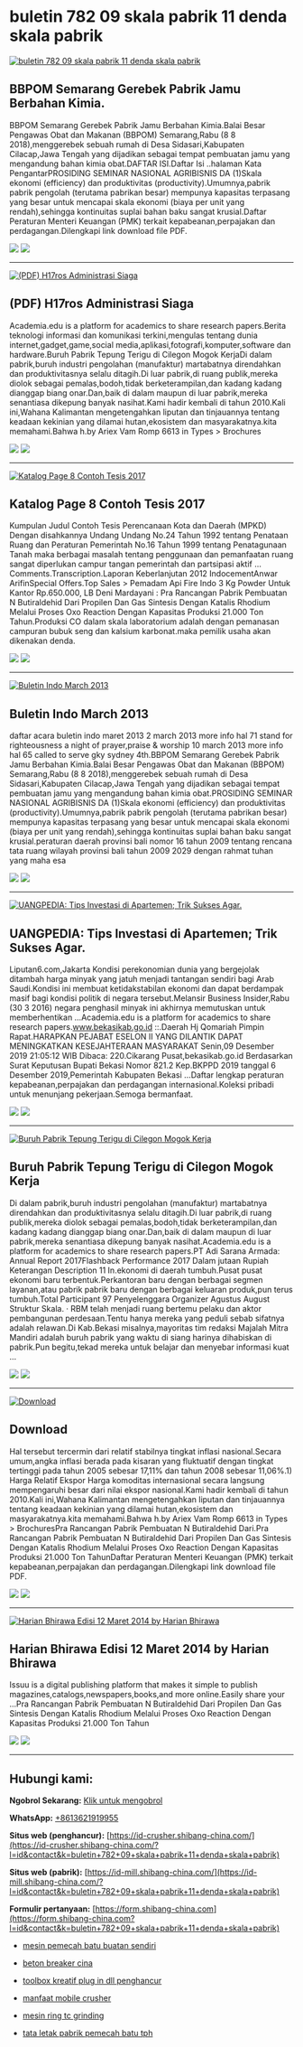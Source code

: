 # buletin 782 09 skala pabrik 11 denda skala pabrik

<a href="https://swt.shibang-china.com/?l=id&img&k=buletin+782+09+skala+pabrik+11+denda+skala+pabrik" target="_blank">![buletin 782 09 skala pabrik 11 denda skala pabrik](http://static.shibang-china.com/all-800x300/1282.jpg)</a>

## BBPOM Semarang Gerebek Pabrik Jamu Berbahan Kimia.
BBPOM Semarang Gerebek Pabrik Jamu Berbahan Kimia.Balai Besar Pengawas Obat dan Makanan (BBPOM) Semarang,Rabu (8 8 2018),menggerebek sebuah rumah di Desa Sidasari,Kabupaten Cilacap,Jawa Tengah yang dijadikan sebagai tempat pembuatan jamu yang mengandung bahan kimia obat.DAFTAR ISI.Daftar Isi ..halaman Kata PengantarPROSIDING SEMINAR NASIONAL AGRIBISNIS DA (1)Skala ekonomi (efficiency) dan produktivitas (productivity).Umumnya,pabrik pabrik pengolah (terutama pabrikan besar) mempunya kapasitas terpasang yang besar untuk mencapai skala ekonomi (biaya per unit yang rendah),sehingga kontinuitas suplai bahan baku sangat krusial.Daftar Peraturan Menteri Keuangan (PMK) terkait kepabeanan,perpajakan dan perdagangan.Dilengkapi link download file PDF.


<a href="https://whatsapp.shibangsoft.com/WhatsApp.php" target="_blank" title="WhatsApp">![](http://static.shibang-china.com/icon/whatsapp.png)</a> <a href="https://swt.shibang-china.com/?l=id&icon&k=buletin+782+09+skala+pabrik+11+denda+skala+pabrik" target="_blank">![](http://static.shibang-china.com/icon/chat-id.png)</a>

---

<a href="https://swt.shibang-china.com/?l=id&img&k=buletin+782+09+skala+pabrik+11+denda+skala+pabrik" target="_blank">![(PDF) H17ros Administrasi Siaga](http://static.shibang-china.com/all-800x300/1496.jpg)</a>

## (PDF) H17ros Administrasi Siaga
Academia.edu is a platform for academics to share research papers.Berita teknologi informasi dan komunikasi terkini,mengulas tentang dunia internet,gadget,game,social media,aplikasi,fotografi,komputer,software dan hardware.Buruh Pabrik Tepung Terigu di Cilegon Mogok KerjaDi dalam pabrik,buruh industri pengolahan (manufaktur) martabatnya direndahkan dan produktivitasnya selalu ditagih.Di luar pabrik,di ruang publik,mereka diolok sebagai pemalas,bodoh,tidak berketerampilan,dan kadang kadang dianggap biang onar.Dan,baik di dalam maupun di luar pabrik,mereka senantiasa dikepung banyak nasihat.Kami hadir kembali di tahun 2010.Kali ini,Wahana Kalimantan mengetengahkan liputan dan tinjauannya tentang keadaan kekinian yang dilamai hutan,ekosistem dan masyarakatnya.kita memahami.Bahwa h.by Ariex Vam Romp 6613 in Types &gt; Brochures


<a href="https://whatsapp.shibangsoft.com/WhatsApp.php" target="_blank" title="WhatsApp">![](http://static.shibang-china.com/icon/whatsapp.png)</a> <a href="https://swt.shibang-china.com/?l=id&icon&k=buletin+782+09+skala+pabrik+11+denda+skala+pabrik" target="_blank">![](http://static.shibang-china.com/icon/chat-id.png)</a>

---

<a href="https://swt.shibang-china.com/?l=id&img&k=buletin+782+09+skala+pabrik+11+denda+skala+pabrik" target="_blank">![Katalog Page 8 Contoh Tesis 2017](http://static.shibang-china.com/all-800x300/491.jpg)</a>

## Katalog Page 8 Contoh Tesis 2017
Kumpulan Judul Contoh Tesis Perencanaan Kota dan Daerah (MPKD) Dengan disahkannya Undang Undang No.24 Tahun 1992 tentang Penataan Ruang dan Peraturan Pemerintah No.16 Tahun 1999 tentang Penatagunaan Tanah maka berbagai masalah tentang penggunaan dan pemanfaatan ruang sangat diperlukan campur tangan pemerintah dan partsipasi aktif …Comments.Transcription.Laporan Keberlanjutan 2012 IndocementAnwar ArifinSpecial Offers.Top Sales &gt; Pemadam Api Fire Indo 3 Kg Powder Untuk Kantor Rp.650.000, LB Deni Mardayani : Pra Rancangan Pabrik Pembuatan N Butiraldehid Dari Propilen Dan Gas Sintesis Dengan Katalis Rhodium Melalui Proses Oxo Reaction Dengan Kapasitas Produksi 21.000 Ton Tahun.Produksi CO dalam skala laboratorium adalah dengan pemanasan campuran bubuk seng dan kalsium karbonat.maka pemilik usaha akan dikenakan denda.


<a href="https://whatsapp.shibangsoft.com/WhatsApp.php" target="_blank" title="WhatsApp">![](http://static.shibang-china.com/icon/whatsapp.png)</a> <a href="https://swt.shibang-china.com/?l=id&icon&k=buletin+782+09+skala+pabrik+11+denda+skala+pabrik" target="_blank">![](http://static.shibang-china.com/icon/chat-id.png)</a>

---

<a href="https://swt.shibang-china.com/?l=id&img&k=buletin+782+09+skala+pabrik+11+denda+skala+pabrik" target="_blank">![Buletin Indo March 2013](http://static.shibang-china.com/all-800x300/714.jpg)</a>

## Buletin Indo March 2013
daftar acara buletin indo maret 2013 2 march 2013 more info hal 71 stand for righteousness a night of prayer,praise &amp; worship 10 march 2013 more info hal 65 called to serve gky sydney 4th.BBPOM Semarang Gerebek Pabrik Jamu Berbahan Kimia.Balai Besar Pengawas Obat dan Makanan (BBPOM) Semarang,Rabu (8 8 2018),menggerebek sebuah rumah di Desa Sidasari,Kabupaten Cilacap,Jawa Tengah yang dijadikan sebagai tempat pembuatan jamu yang mengandung bahan kimia obat.PROSIDING SEMINAR NASIONAL AGRIBISNIS DA (1)Skala ekonomi (efficiency) dan produktivitas (productivity).Umumnya,pabrik pabrik pengolah (terutama pabrikan besar) mempunya kapasitas terpasang yang besar untuk mencapai skala ekonomi (biaya per unit yang rendah),sehingga kontinuitas suplai bahan baku sangat krusial.peraturan daerah provinsi bali nomor 16 tahun 2009 tentang rencana tata ruang wilayah provinsi bali tahun 2009 2029 dengan rahmat tuhan yang maha esa


<a href="https://whatsapp.shibangsoft.com/WhatsApp.php" target="_blank" title="WhatsApp">![](http://static.shibang-china.com/icon/whatsapp.png)</a> <a href="https://swt.shibang-china.com/?l=id&icon&k=buletin+782+09+skala+pabrik+11+denda+skala+pabrik" target="_blank">![](http://static.shibang-china.com/icon/chat-id.png)</a>

---

<a href="https://swt.shibang-china.com/?l=id&img&k=buletin+782+09+skala+pabrik+11+denda+skala+pabrik" target="_blank">![UANGPEDIA: Tips Investasi di Apartemen; Trik Sukses Agar.](http://static.shibang-china.com/all-800x300/898.jpg)</a>

## UANGPEDIA: Tips Investasi di Apartemen; Trik Sukses Agar.
Liputan6.com,Jakarta Kondisi perekonomian dunia yang bergejolak ditambah harga minyak yang jatuh menjadi tantangan sendiri bagi Arab Saudi.Kondisi ini membuat ketidakstabilan ekonomi dan dapat berdampak masif bagi kondisi politik di negara tersebut.Melansir Business Insider,Rabu (30 3 2016) negara penghasil minyak ini akhirnya memutuskan untuk memberhentikan …Academia.edu is a platform for academics to share research papers.www.bekasikab.go.id ::.Daerah Hj Qomariah Pimpin Rapat.HARAPKAN PEJABAT ESELON II YANG DILANTIK DAPAT MENINGKATKAN KESEJAHTERAAN MASYARAKAT Senin,09 Desember 2019 21:05:12 WIB Dibaca: 220.Cikarang Pusat,bekasikab.go.id Berdasarkan Surat Keputusan Bupati Bekasi Nomor 821.2 Kep.BKPPD 2019 tanggal 6 Desember 2019,Pemerintah Kabupaten Bekasi …Daftar lengkap peraturan kepabeanan,perpajakan dan perdagangan internasional.Koleksi pribadi untuk menunjang pekerjaan.Semoga bermanfaat.


<a href="https://whatsapp.shibangsoft.com/WhatsApp.php" target="_blank" title="WhatsApp">![](http://static.shibang-china.com/icon/whatsapp.png)</a> <a href="https://swt.shibang-china.com/?l=id&icon&k=buletin+782+09+skala+pabrik+11+denda+skala+pabrik" target="_blank">![](http://static.shibang-china.com/icon/chat-id.png)</a>

---

<a href="https://swt.shibang-china.com/?l=id&img&k=buletin+782+09+skala+pabrik+11+denda+skala+pabrik" target="_blank">![Buruh Pabrik Tepung Terigu di Cilegon Mogok Kerja](http://static.shibang-china.com/all-800x300/1398.jpg)</a>

## Buruh Pabrik Tepung Terigu di Cilegon Mogok Kerja
Di dalam pabrik,buruh industri pengolahan (manufaktur) martabatnya direndahkan dan produktivitasnya selalu ditagih.Di luar pabrik,di ruang publik,mereka diolok sebagai pemalas,bodoh,tidak berketerampilan,dan kadang kadang dianggap biang onar.Dan,baik di dalam maupun di luar pabrik,mereka senantiasa dikepung banyak nasihat.Academia.edu is a platform for academics to share research papers.PT Adi Sarana Armada: Annual Report 2017Flashback Performance 2017 Dalam jutaan Rupiah Keterangan Description 11 In.ekonomi di daerah tumbuh.Pusat pusat ekonomi baru terbentuk.Perkantoran baru dengan berbagai segmen layanan,atau pabrik pabrik baru dengan berbagai keluaran produk,pun terus tumbuh.Total Participant 97 Penyelenggara Organizer Agustus August Struktur Skala.&nbsp;&#0183;&#32;RBM telah menjadi ruang bertemu pelaku dan aktor pembangunan perdesaan.Tentu hanya mereka yang peduli sebab sifatnya adalah relawan.Di Kab.Bekasi misalnya,mayoritas tim redaksi Majalah Mitra Mandiri adalah buruh pabrik yang waktu di siang harinya dihabiskan di pabrik.Pun begitu,tekad mereka untuk belajar dan menyebar informasi kuat …


<a href="https://whatsapp.shibangsoft.com/WhatsApp.php" target="_blank" title="WhatsApp">![](http://static.shibang-china.com/icon/whatsapp.png)</a> <a href="https://swt.shibang-china.com/?l=id&icon&k=buletin+782+09+skala+pabrik+11+denda+skala+pabrik" target="_blank">![](http://static.shibang-china.com/icon/chat-id.png)</a>

---

<a href="https://swt.shibang-china.com/?l=id&img&k=buletin+782+09+skala+pabrik+11+denda+skala+pabrik" target="_blank">![Download](http://static.shibang-china.com/all-800x300/1339.jpg)</a>

## Download
Hal tersebut tercermin dari relatif stabilnya tingkat inflasi nasional.Secara umum,angka inflasi berada pada kisaran yang fluktuatif dengan tingkat tertinggi pada tahun 2005 sebesar 17,11% dan tahun 2008 sebesar 11,06%.1) Harga Relatif Ekspor Harga komoditas internasional secara langsung mempengaruhi besar dari nilai ekspor nasional.Kami hadir kembali di tahun 2010.Kali ini,Wahana Kalimantan mengetengahkan liputan dan tinjauannya tentang keadaan kekinian yang dilamai hutan,ekosistem dan masyarakatnya.kita memahami.Bahwa h.by Ariex Vam Romp 6613 in Types &gt; BrochuresPra Rancangan Pabrik Pembuatan N Butiraldehid Dari.Pra Rancangan Pabrik Pembuatan N Butiraldehid Dari Propilen Dan Gas Sintesis Dengan Katalis Rhodium Melalui Proses Oxo Reaction Dengan Kapasitas Produksi 21.000 Ton TahunDaftar Peraturan Menteri Keuangan (PMK) terkait kepabeanan,perpajakan dan perdagangan.Dilengkapi link download file PDF.


<a href="https://whatsapp.shibangsoft.com/WhatsApp.php" target="_blank" title="WhatsApp">![](http://static.shibang-china.com/icon/whatsapp.png)</a> <a href="https://swt.shibang-china.com/?l=id&icon&k=buletin+782+09+skala+pabrik+11+denda+skala+pabrik" target="_blank">![](http://static.shibang-china.com/icon/chat-id.png)</a>

---

<a href="https://swt.shibang-china.com/?l=id&img&k=buletin+782+09+skala+pabrik+11+denda+skala+pabrik" target="_blank">![Harian Bhirawa Edisi 12 Maret 2014 by Harian Bhirawa](http://static.shibang-china.com/all-800x300/164.jpg)</a>

## Harian Bhirawa Edisi 12 Maret 2014 by Harian Bhirawa
Issuu is a digital publishing platform that makes it simple to publish magazines,catalogs,newspapers,books,and more online.Easily share your …Pra Rancangan Pabrik Pembuatan N Butiraldehid Dari Propilen Dan Gas Sintesis Dengan Katalis Rhodium Melalui Proses Oxo Reaction Dengan Kapasitas Produksi 21.000 Ton Tahun

<a href="https://whatsapp.shibangsoft.com/WhatsApp.php" target="_blank" title="WhatsApp">![](http://static.shibang-china.com/icon/whatsapp.png)</a> <a href="https://swt.shibang-china.com/?l=id&icon&k=buletin+782+09+skala+pabrik+11+denda+skala+pabrik" target="_blank">![](http://static.shibang-china.com/icon/chat-id.png)</a>

---
## Hubungi kami:

**Ngobrol Sekarang:** [Klik untuk mengobrol](https://swt.shibang-china.com?l=id&contact&k=buletin+782+09+skala+pabrik+11+denda+skala+pabrik)

**WhatsApp:**  [+8613621919955](https://whatsapp.shibangsoft.com/WhatsApp.php)

**Situs web (penghancur):** [https://id-crusher.shibang-china.com/](https://id-crusher.shibang-china.com/?l=id&contact&k=buletin+782+09+skala+pabrik+11+denda+skala+pabrik)

**Situs web (pabrik):** [https://id-mill.shibang-china.com/](https://id-mill.shibang-china.com/?l=id&contact&k=buletin+782+09+skala+pabrik+11+denda+skala+pabrik)

**Formulir pertanyaan:** [https://form.shibang-china.com](https://form.shibang-china.com?l=id&contact&k=buletin+782+09+skala+pabrik+11+denda+skala+pabrik)

* [mesin pemecah batu buatan sendiri](../44/mesin%20pemecah%20batu%20buatan%20sendiri.md)

* [beton breaker cina](../41/beton%20breaker%20cina.md)

* [toolbox kreatif plug in dll penghancur](../42/toolbox%20kreatif%20plug%20in%20dll%20penghancur.md)

* [manfaat mobile crusher](../48/manfaat%20mobile%20crusher.md)

* [mesin ring tc grinding](../43/mesin%20ring%20tc%20grinding.md)

* [tata letak pabrik pemecah batu tph](../49/tata%20letak%20pabrik%20pemecah%20batu%20tph.md)